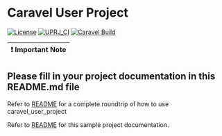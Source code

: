 # Caravel User Project

[![License](https://img.shields.io/badge/License-Apache%202.0-blue.svg)](https://opensource.org/licenses/Apache-2.0) [![UPRJ_CI](https://github.com/WebKingdom/custom_ASIC_design/actions/workflows/user_project_ci.yml/badge.svg)](https://github.com/WebKingdom/custom_ASIC_design/actions/workflows/user_project_ci.yml) [![Caravel Build](https://github.com/WebKingdom/custom_ASIC_design/actions/workflows/caravel_build.yml/badge.svg)](https://github.com/WebKingdom/custom_ASIC_design/actions/workflows/caravel_build.yml)

| :exclamation: Important Note            |
|-----------------------------------------|

## Please fill in your project documentation in this README.md file 

Refer to [README](docs/source/roundtrip.rst) for a complete roundtrip of how to use caravel_user_project

Refer to [README](docs/source/index.rst) for this sample project documentation. 
